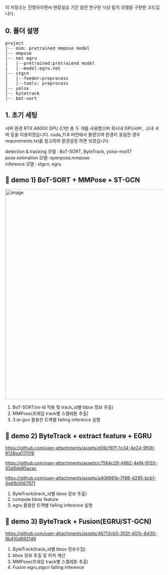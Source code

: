 
이 저장소는 진명아이엔씨 현장실습 기간 동안 연구한 낙상 탐지 모델을 구현한 코드입니다.

## 0. 폴더 설명
<pre>
project
|-- mim: pretrained mmpose model
|-- mmpose
|-- net egru
|   |--pretrained:pretraiend model
|   |--model:egru.net
|-- stgcn
|   |--feeder:preprocess
|   |--tools: preprocess 
|-- yolox
|-- bytetrack
|-- bot-sort
</pre>

## 1. 초기 세팅 
서버 환경 RTX A6000 GPU 0,1번 총 두 개를 사용했으며 회사내 GPU서버 , 교내 서버 등을 이용하였습니다.
cuda_11.8 버전에서 돌렸으며 환경이 동일한 경우 requirements.txt를 참고하여 환경설정 하면 되겠습니다.

detection & tracking 모델 : BoT-SORT, ByteTrack, yolox-mot17  
pose estimation 모델: openpose,mmpose  
inference 모델 : stgcn, egru 



## 🚀 demo 1) BoT-SORT + MMPose + ST-GCN
<img width="1208" height="671" alt="image" src="https://github.com/user-attachments/assets/6cdd23b0-def6-40db-9c0b-02083645ed06" />

1. BoT-SORT(re-id 적용 및 track_id별 bbox 정보 추출) 
2. MMPose(프레임 track별 스켈레톤 추출)
3. 3.st-gcn 활용한 트랙별 falling inference 실행

## 🚀 demo 2) ByteTrack + extract feature +  EGRU

https://github.com/user-attachments/assets/e09cf97f-1c34-4e24-9f08-8138ea0170f8


https://github.com/user-attachments/assets/c7584c28-4662-4ef4-9120-45d6de85acac




https://github.com/user-attachments/assets/a406661b-7f88-4295-bcb1-4e6fb0067971




1. ByteTrack(track_id별 bbox 정보 추출)
2. compute bbox feature
3. egru 활용한 트랙별 falling inference 실행
## 🚀 demo 3) ByteTrack + Fusion(EGRU/ST-GCN)



https://github.com/user-attachments/assets/46713cb5-302f-407c-8430-9b410d892149


1. ByteTrack(track_id별 bbox 정보수집) 
2. bbox 정보 추출 및 피처 계산  
3. MMPose(프레임 track별 스켈레톤 추출)
4. Fusion egru,stgcn falling inference 


